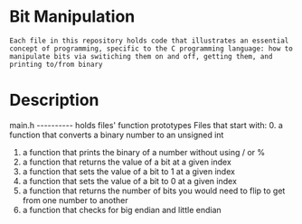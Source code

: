 # Bit Manipulation

    Each file in this repository holds code that illustrates an essential concept of programming, specific to the C programming language: how to manipulate bits via switiching them on and off, getting them, and printing to/from binary

# Description

main.h ---------- holds files' function prototypes
Files that start with:
0. a function that converts a binary number to an unsigned int
1. a function that prints the binary of a number without using / or %
2. a function that returns the value of a bit at a given index
3. a function that sets the value of a bit to 1 at a given index
4. a function that sets the value of a bit to 0 at a given index
5. a function that returns the number of bits you would need to flip to get from one number to another
6. a function that checks for big endian and little endian